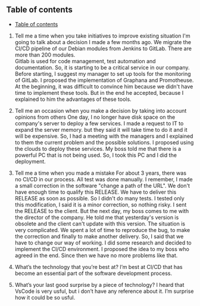 ## Table of contents

- [Table of contents](#table-of-contents)


1. Tell me a time when you take initiatives to improve existing situation
I'm going to talk about a decision I made a few months ago. We migrate the CI/CD pipeline of our Debian modules from Jenkins to GitLab. 
There are more than 200 modules.  
Gitlab is used for code management, test automation and documentation. So, it is starting to be a critical service in our company. 
Before starting, I suggest my manager to set up tools for the monitoring of GitLab. I proposed the implementation of Graphana and Promotheuse. 
At the beginning, it was difficult to convince him because we didn't have time to implement these tools. 
But in the end he accepted, because I explained to him the advantages of these tools.
 
2. Tell me an occasion when you make a decision by taking into account opinions from others
One day, I no longer have disk space on the company's server to deploy a few services. I made a request to IT to expand the server memory. but they said it will take time to do it and it will be expensive.
So, I had a meeting with the managers and I explained to them the current problem and the possible solutions. I proposed using the clouds to deploy these services. My boss told me that there is a powerful PC that is not being used. So, I took this PC and I did the deployment.
 
3. Tell me a time when you made a mistake
For about 3 years, there was no CI/CD in our process. All test was done manually. I remember, I made a small correction in the software "change a path of the URL". We don't have enough time to qualify this RELEASE. We have to deliver this RELEASE as soon as possible. So I didn't do many tests. I tested only this modification, I said it is a minor correction, so nothing risky.
I sent the RELEASE to the client. But the next day, my boss comes to me with the director of the company. He told me that yesterday's version is obsolete and the client can't update with this version.
The situation is very complicated.  We spent a lot of time to reproduce the bug, to make the correction and finally to make another delivery.
So, I said that we have to change our way of working. I did some research and decided to implement the CI/CD environment. I proposed the idea to my boss who agreed in the end.  Since then we have no more problems like that.
 
4. What’s the technology that you’re best at?
I’m best at CI/CD that has become an essential part of the software development process.
5. What’s your last good surprise by a piece of technology?
I heard that VsCode is very usful, but i don’t have any reference about it. I’m surprise how it could be so usful.

